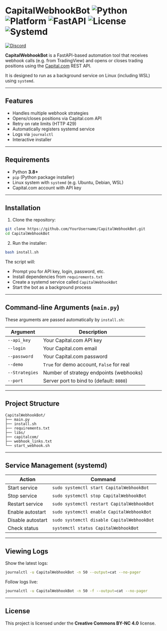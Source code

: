 
# CapitalWebhookBot ![Python](https://img.shields.io/badge/Python-3.8+-blue.svg) ![Platform](https://img.shields.io/badge/Platform-Linux%20%7C%20WSL-lightgrey) ![FastAPI](https://img.shields.io/badge/FastAPI-⚡-green) ![License](https://img.shields.io/badge/License-CC--BY--NC%204.0-blue) ![Systemd](https://img.shields.io/badge/systemd-enabled-brightgreen)
[![Discord](https://img.shields.io/badge/Join_us_on-Discord-5865F2?logo=discord&logoColor=white&style=for-the-badge)](https://discord.gg/BARYa55KS8)


**CapitalWebhookBot** is a FastAPI-based automation tool that receives webhook calls (e.g. from TradingView) and opens or closes trading positions using the [Capital.com](https://capital.com) REST API.

It is designed to run as a background service on Linux (including WSL) using `systemd`.

---

##  Features

- Handles multiple webhook strategies
- Opens/closes positions via Capital.com API
- Retry on rate limits (HTTP 429)
- Automatically registers systemd service
- Logs via `journalctl`
- Interactive installer

---

##  Requirements

- Python **3.8+**
- `pip` (Python package installer)
- Linux system with `systemd` (e.g. Ubuntu, Debian, WSL)
- Capital.com account with API key

---

##  Installation

1. Clone the repository:

```bash
git clone https://github.com/YourUsername/CapitalWebhookBot.git
cd CapitalWebhookBot
```

2. Run the installer:

```bash
bash install.sh
```

The script will:

- Prompt you for API key, login, password, etc.
- Install dependencies from `requirements.txt`
- Create a systemd service called `CapitalWebhookBot`
- Start the bot as a background process

---

##  Command-line Arguments (`main.py`)

These arguments are passed automatically by `install.sh`:

| Argument       | Description                                      |
|----------------|--------------------------------------------------|
| `--api_key`     | Your Capital.com API key                        |
| `--login`       | Your Capital.com email                          |
| `--password`    | Your Capital.com password                       |
| `--demo`        | `True` for demo account, `False` for real       |
| `--Strategies`  | Number of strategy endpoints (webhooks)         |
| `--port`        | Server port to bind to (default: `8080`)        |

---

##  Project Structure

```
CapitalWebhookBot/
├── main.py
├── install.sh
├── requirements.txt
├── libs/
├── capitalcom/
├── webhook_links.txt
└── start_webhook.sh
```

---

##  Service Management (systemd)

| Action           | Command                                      |
|------------------|----------------------------------------------|
| Start service    | `sudo systemctl start CapitalWebhookBot`     |
| Stop service     | `sudo systemctl stop CapitalWebhookBot`      |
| Restart service  | `sudo systemctl restart CapitalWebhookBot`   |
| Enable autostart | `sudo systemctl enable CapitalWebhookBot`    |
| Disable autostart| `sudo systemctl disable CapitalWebhookBot`   |
| Check status     | `systemctl status CapitalWebhookBot`         |

---

##  Viewing Logs

Show the latest logs:

```bash
journalctl -u CapitalWebhookBot -n 50 --output=cat --no-pager
```

Follow logs live:

```bash
journalctl -u CapitalWebhookBot -n 50 -f --output=cat --no-pager
```

---

## License

This project is licensed under the **Creative Commons BY-NC 4.0** license.
